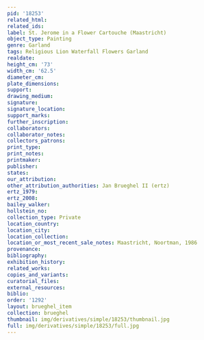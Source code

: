 ```yaml
---
pid: '18253'
related_html: 
related_ids: 
label: St. Jerome in a Flower Cartouche (Maastricht)
object_type: Painting
genre: Garland
tags: Religious Lion Waterfall Flowers Garland
realdate: 
height_cm: '73'
width_cm: '62.5'
diameter_cm: 
plate_dimensions: 
support: 
drawing_medium: 
signature: 
signature_location: 
support_marks: 
further_inscription: 
collaborators: 
collaborator_notes: 
collectors_patrons: 
print_type: 
print_notes: 
printmaker: 
publisher: 
states: 
our_attribution: 
other_attribution_authorities: Jan Brueghel II (ertz)
ertz_1979: 
ertz_2008: 
bailey_walker: 
hollstein_no: 
collection_type: Private
location_country: 
location_city: 
location_collection: 
location_or_most_recent_sale_notes: Maastricht, Noortman, 1986
provenance: 
bibliography: 
exhibition_history: 
related_works: 
copies_and_variants: 
curatorial_files: 
external_resources: 
biblio: 
order: '1292'
layout: brueghel_item
collection: brueghel
thumbnail: img/derivatives/simple/18253/thumbnail.jpg
full: img/derivatives/simple/18253/full.jpg
---
```

